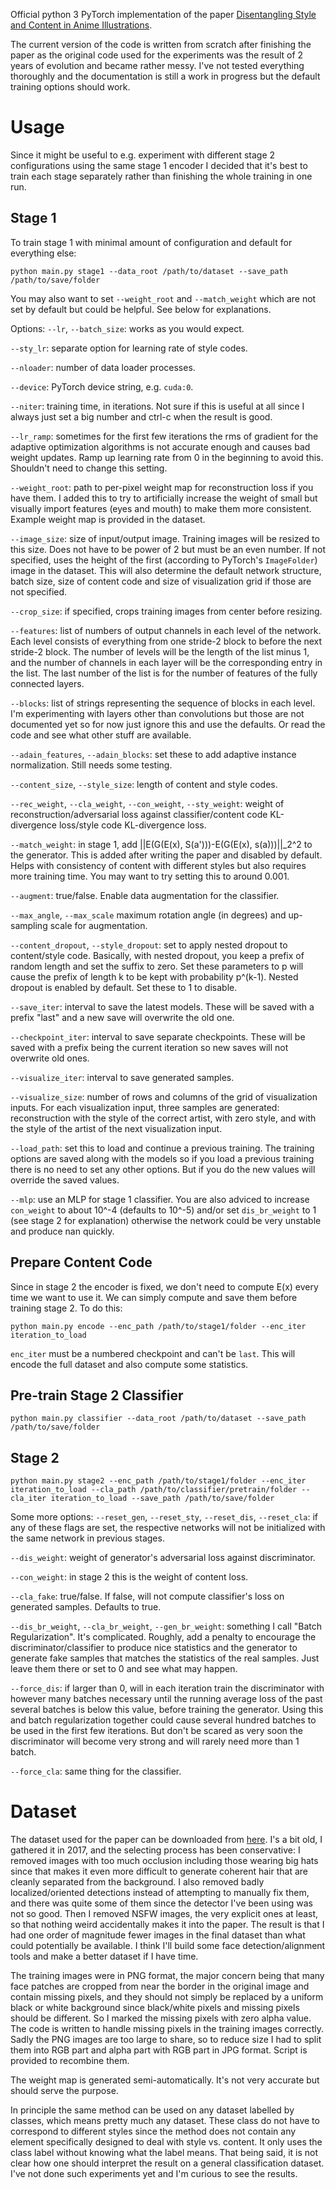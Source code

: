 
Official python 3 PyTorch implementation of the paper [Disentangling Style and Content in Anime Illustrations](https://arxiv.org/abs/1905.10742).

The current version of the code is written from scratch after finishing the paper as the original code used for the experiments was the result of 2 years of evolution and became rather messy. I've not tested everything thoroughly and the documentation is still a work in progress but the default training options should work.

# Usage

Since it might be useful to e.g. experiment with different stage 2 configurations using the same stage 1 encoder I decided that it's best to train each stage separately rather than finishing the whole training in one run.

## Stage 1
To train stage 1 with minimal amount of configuration and default for everything else:
```
python main.py stage1 --data_root /path/to/dataset --save_path /path/to/save/folder
```
You may also want to set `--weight_root` and `--match_weight` which are not set by default but could be helpful. See below for explanations.

Options:
`--lr`, `--batch_size`: works as you would expect.

`--sty_lr`: separate option for learning rate of style codes.

`--nloader`: number of data loader processes.

`--device`: PyTorch device string, e.g. `cuda:0`.

`--niter`: training time, in iterations. Not sure if this is useful at all since I always just set a big number and ctrl-c when the result is good.

`--lr_ramp`: sometimes for the first few iterations the rms of gradient for the adaptive optimization algorithms is not accurate enough and causes bad weight updates. Ramp up learning rate from 0 in the beginning to avoid this. Shouldn't need to change this setting.

`--weight_root`: path to per-pixel weight map for reconstruction loss if you have them. I added this to try to artificially increase the weight of small but visually import features (eyes and mouth) to make them more consistent. Example weight map is provided in the dataset.

`--image_size`: size of input/output image. Training images will be resized to this size. Does not have to be power of 2 but must be an even number. If not specified, uses the height of the first (according to PyTorch's `ImageFolder`) image in the dataset. This will also determine the default network structure, batch size, size of content code and size of visualization grid if those are not specified.

`--crop_size`: if specified, crops training images from center before resizing.

`--features`: list of numbers of output channels in each level of the network. Each level consists of everything from one stride-2 block to before the next stride-2 block. The number of levels will be the length of the list minus 1, and the number of channels in each layer will be the corresponding entry in the list. The last number of the list is for the number of features of the fully connected layers.

`--blocks`: list of strings representing the sequence of blocks in each level. I'm experimenting with layers other than convolutions but those are not documented yet so for now just ignore this and use the defaults. Or read the code and see what other stuff are available.

`--adain_features`, `--adain_blocks`: set these to add adaptive instance normalization. Still needs some testing.

`--content_size`, `--style_size`: length of content and style codes.

`--rec_weight`, `--cla_weight`, `--con_weight`, `--sty_weight`: weight of reconstruction/adversarial loss against classifier/content code KL-divergence loss/style code KL-divergence loss.

`--match_weight`: in stage 1, add ||E(G(E(x), S(a')))-E(G(E(x), s(a)))||_2^2 to the generator. This is added after writing the paper and disabled by default. Helps with consistency of content with different styles but also requires more training time. You may want to try setting this to around 0.001.

`--augment`: true/false. Enable data augmentation for the classifier.

`--max_angle`, `--max_scale` maximum rotation angle (in degrees) and up-sampling scale for augmentation.

`--content_dropout`, `--style_dropout`: set to apply nested dropout to content/style code. Basically, with nested dropout, you keep a prefix of random length and set the suffix to zero. Set these parameters to p will cause the prefix of length k to be kept with probability p^(k-1). Nested dropout is enabled by default. Set these to 1 to disable.

`--save_iter`: interval to save the latest models. These will be saved with a prefix "last" and a new save will overwrite the old one.

`--checkpoint_iter`: interval to save separate checkpoints. These will be saved with a prefix being the current iteration so new saves will not overwrite old ones.

`--visualize_iter`: interval to save generated samples.

`--visualize_size`: number of rows and columns of the grid of visualization inputs. For each visualization input, three samples are generated: reconstruction with the style of the correct artist, with zero style, and with the style of the artist of the next visualization input.

`--load_path`: set this to load and continue a previous training. The training options are saved along with the models so if you load a previous training there is no need to set any other options. But if you do the new values will override the saved values.

`--mlp`: use an MLP for stage 1 classifier. You are also adviced to increase `con_weight` to about 10^-4 (defaults to 10^-5) and/or set `dis_br_weight` to 1 (see stage 2 for explanation) otherwise the network could be very unstable and produce nan quickly.

## Prepare Content Code
Since in stage 2 the encoder is fixed, we don't need to compute E(x) every time we want to use it. We can simply compute and save them before training stage 2. To do this:
```
python main.py encode --enc_path /path/to/stage1/folder --enc_iter iteration_to_load
```
`enc_iter` must be a numbered checkpoint and can't be `last`. This will encode the full dataset and also compute some statistics.

## Pre-train Stage 2 Classifier
```
python main.py classifier --data_root /path/to/dataset --save_path /path/to/save/folder
```

## Stage 2
```
python main.py stage2 --enc_path /path/to/stage1/folder --enc_iter iteration_to_load --cla_path /path/to/classifier/pretrain/folder --cla_iter iteration_to_load --save_path /path/to/save/folder
```

Some more options:
`--reset_gen`, `--reset_sty`, `--reset_dis`, `--reset_cla`: if any of these flags are set, the respective networks will not be initialized with the same network in previous stages.

`--dis_weight`: weight of generator's adversarial loss against discriminator.

`--con_weight`: in stage 2 this is the weight of content loss.

`--cla_fake`: true/false. If false, will not compute classifier's loss on generated samples. Defaults to true.

`--dis_br_weight`, `--cla_br_weight`, `--gen_br_weight`: something I call "Batch Regularization". It's complicated. Roughly, add a penalty to encourage the discriminator/classifier to produce nice statistics and the generator to generate fake samples that matches the statistics of the real samples. Just leave them there or set to 0 and see what may happen.

`--force_dis`: if larger than 0, will in each iteration train the discriminator with however many batches necessary until the running average loss of the past several batches is below this value, before training the generator. Using this and batch regularization together could cause several hundred batches to be used in the first few iterations. But don't be scared as very soon the discriminator will become very strong and will rarely need more than 1 batch.

`--force_cla`: same thing for the classifier.

# Dataset

The dataset used for the paper can be downloaded from [here](https://drive.google.com/file/d/130D159sNTpYFwjlGdnhxHkysMfqN-RUx/view?usp=sharing). I's a bit old, I gathered it in 2017, and the selecting process has been conservative: I removed images with too much occlusion including those wearing big hats since that makes it even more difficult to generate coherent hair that are cleanly separated from the background. I also removed badly localized/oriented detections instead of attempting to manually fix them, and there was quite some of them since the detector I've been using was not so good. Then I removed NSFW images, the very explicit ones at least, so that nothing weird accidentally makes it into the paper. The result is that I had one order of magnitude fewer images in the final dataset than what could potentially be available. I think I'll build some face detection/alignment tools and make a better dataset if I have time.

The training images were in PNG format, the major concern being that many face patches are cropped from near the border in the original image and contain missing pixels, and they should not simply be replaced by a uniform black or white background since black/white pixels and missing pixels should be different. So I marked the missing pixels with zero alpha value. The code is written to handle missing pixels in the training images correctly. Sadly the PNG images are too large to share, so to reduce size I had to split them into RGB part and alpha part with RGB part in JPG format. Script is provided to recombine them.

The weight map is generated semi-automatically. It's not very accurate but should serve the purpose.

In principle the same method can be used on any dataset labelled by classes, which means pretty much any dataset. These class do not have to correspond to different styles since the method does not contain any element specifically designed to deal with style vs. content. It only uses the class label without knowing what the label means. That being said, it is not clear how one should interpret the result on a general classification dataset. I've not done such experiments yet and I'm curious to see the results.
